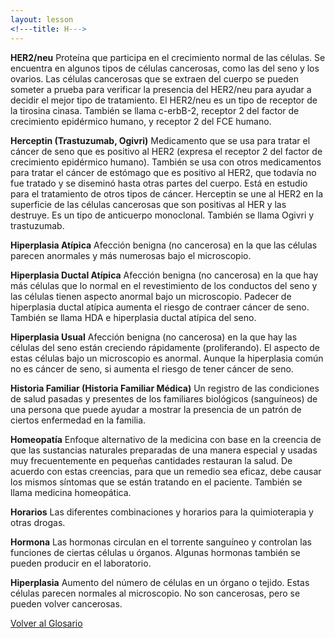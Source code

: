 ```yaml
---
layout: lesson
<!---title: H--->
---
```


<a name="top"></a>

**HER2/neu**
Proteína que participa en el crecimiento normal de las células. Se encuentra en algunos tipos de células cancerosas, como las del seno y los ovarios. Las células cancerosas que se extraen del cuerpo se pueden someter a prueba para verificar la presencia del HER2/neu para ayudar a decidir el mejor tipo de tratamiento. El HER2/neu es un tipo de receptor de la tirosina cinasa. También se llama c-erbB-2, receptor 2 del factor de crecimiento epidérmico humano, y receptor 2 del FCE humano.

**Herceptin (Trastuzumab, Ogivri)**
Medicamento que se usa para tratar el cáncer de seno que es positivo al HER2 (expresa el receptor 2 del factor de crecimiento epidérmico humano). También se usa con otros medicamentos para tratar el cáncer de estómago que es positivo al HER2, que todavía no fue tratado y se diseminó hasta otras partes del cuerpo. Está en estudio para el tratamiento de otros tipos de cáncer. Herceptin se une al HER2 en la superficie de las células cancerosas que son positivas al HER y las destruye. Es un tipo de anticuerpo monoclonal. También se llama Ogivri y trastuzumab.

**Hiperplasia Atípica**
Afección benigna (no cancerosa) en la que las células parecen anormales y más numerosas bajo el microscopio.

**Hiperplasia Ductal Atípica**
Afección benigna (no cancerosa) en la que hay más células que lo normal en el revestimiento de los conductos del seno y las células tienen aspecto anormal bajo un microscopio. Padecer de hiperplasia ductal atípica aumenta el riesgo de contraer cáncer de seno. También se llama HDA e hiperplasia ductal atípica del seno.

**Hiperplasia Usual**
Afección benigna (no cancerosa) en la que hay las células del seno están creciendo rápidamente (proliferando). El aspecto de estas células bajo un microscopio es anormal. Aunque la hiperplasia común no es cáncer de seno, si aumenta el riesgo de tener cáncer de seno. 

**Historia Familiar (Historia Familiar Médica)**
Un registro de las condiciones de salud pasadas y presentes de los familiares biológicos (sanguíneos) de una persona que puede ayudar a mostrar la presencia de un patrón de ciertos enfermedad en la familia.

**Homeopatía**
Enfoque alternativo de la medicina con base en la creencia de que las sustancias naturales preparadas de una manera especial y usadas muy frecuentemente en pequeñas cantidades restauran la salud. De acuerdo con estas creencias, para que un remedio sea eficaz, debe causar los mismos síntomas que se están tratando en el paciente. También se llama medicina homeopática.

**Horarios**
Las diferentes combinaciones y horarios para la quimioterapia y otras drogas.

**Hormona**
Las hormonas circulan en el torrente sanguíneo y controlan las funciones de ciertas células u órganos. Algunas hormonas también se pueden producir en el laboratorio.

**Hiperplasia**
Aumento del número de células en un órgano o tejido. Estas células parecen normales al microscopio. No son cancerosas, pero se pueden volver cancerosas.


<!--a href="#top">Volver arriba</a-->
<a href="https://scnslabutsa.github.io/myhthelperEduContent/Glossarysp/index.html">Volver al Glosario</a>

